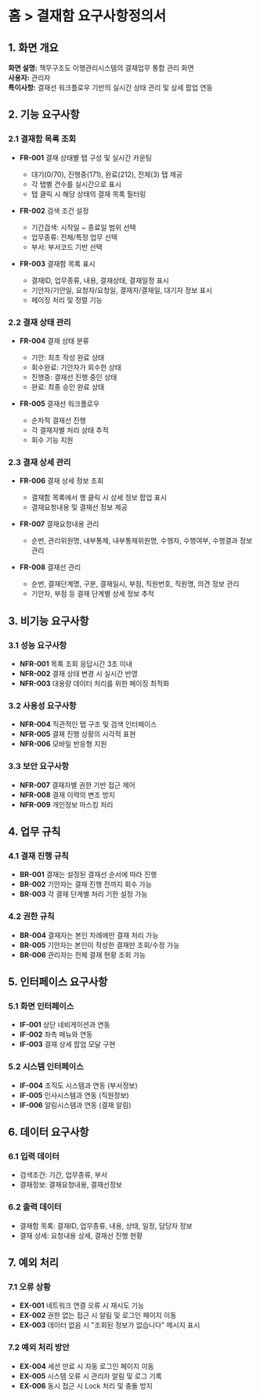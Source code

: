 # 홈 > 결재함 요구사항정의서

## 1. 화면 개요
**화면 설명:** 책무구조도 이행관리시스템의 결재업무 통합 관리 화면  
**사용자:** 관리자  
**특이사항:** 결재선 워크플로우 기반의 실시간 상태 관리 및 상세 팝업 연동  

## 2. 기능 요구사항

### 2.1 결재함 목록 조회
- **FR-001** 결재 상태별 탭 구성 및 실시간 카운팅
  - 대기(0/70), 진행중(171), 완료(212), 전체(3) 탭 제공
  - 각 탭별 건수를 실시간으로 표시
  - 탭 클릭 시 해당 상태의 결재 목록 필터링

- **FR-002** 검색 조건 설정
  - 기간검색: 시작일 ~ 종료일 범위 선택
  - 업무종류: 전체/특정 업무 선택
  - 부서: 부서코드 기반 선택

- **FR-003** 결재함 목록 표시
  - 결재ID, 업무종류, 내용, 결재상태, 결재일정 표시
  - 기안자/기안일, 요청자/요청일, 결재자/결재일, 대기자 정보 표시
  - 페이징 처리 및 정렬 기능

### 2.2 결재 상태 관리
- **FR-004** 결재 상태 분류
  - 기안: 최초 작성 완료 상태
  - 회수완료: 기안자가 회수한 상태
  - 진행중: 결재선 진행 중인 상태
  - 완료: 최종 승인 완료 상태

- **FR-005** 결재선 워크플로우
  - 순차적 결재선 진행
  - 각 결재자별 처리 상태 추적
  - 회수 기능 지원

### 2.3 결재 상세 관리
- **FR-006** 결재 상세 정보 조회
  - 결재함 목록에서 행 클릭 시 상세 정보 팝업 표시
  - 결재요청내용 및 결재선 정보 제공

- **FR-007** 결재요청내용 관리
  - 순번, 관리위원명, 내부통제, 내부통제위원명, 수행자, 수행여부, 수행결과 정보 관리

- **FR-008** 결재선 관리
  - 순번, 결재단계명, 구분, 결재일시, 부점, 직원번호, 직원명, 의견 정보 관리
  - 기안자, 부점 등 결재 단계별 상세 정보 추적

## 3. 비기능 요구사항

### 3.1 성능 요구사항
- **NFR-001** 목록 조회 응답시간 3초 이내
- **NFR-002** 결재 상태 변경 시 실시간 반영
- **NFR-003** 대용량 데이터 처리를 위한 페이징 최적화

### 3.2 사용성 요구사항
- **NFR-004** 직관적인 탭 구조 및 검색 인터페이스
- **NFR-005** 결재 진행 상황의 시각적 표현
- **NFR-006** 모바일 반응형 지원

### 3.3 보안 요구사항
- **NFR-007** 결재자별 권한 기반 접근 제어
- **NFR-008** 결재 이력의 변조 방지
- **NFR-009** 개인정보 마스킹 처리

## 4. 업무 규칙

### 4.1 결재 진행 규칙
- **BR-001** 결재는 설정된 결재선 순서에 따라 진행
- **BR-002** 기안자는 결재 진행 전까지 회수 가능
- **BR-003** 각 결재 단계별 처리 기한 설정 가능

### 4.2 권한 규칙
- **BR-004** 결재자는 본인 차례에만 결재 처리 가능
- **BR-005** 기안자는 본인이 작성한 결재만 조회/수정 가능
- **BR-006** 관리자는 전체 결재 현황 조회 가능

## 5. 인터페이스 요구사항

### 5.1 화면 인터페이스
- **IF-001** 상단 네비게이션과 연동
- **IF-002** 좌측 메뉴와 연동
- **IF-003** 결재 상세 팝업 모달 구현

### 5.2 시스템 인터페이스
- **IF-004** 조직도 시스템과 연동 (부서정보)
- **IF-005** 인사시스템과 연동 (직원정보)
- **IF-006** 알림시스템과 연동 (결재 알림)

## 6. 데이터 요구사항

### 6.1 입력 데이터
- 검색조건: 기간, 업무종류, 부서
- 결재정보: 결재요청내용, 결재선정보

### 6.2 출력 데이터
- 결재함 목록: 결재ID, 업무종류, 내용, 상태, 일정, 담당자 정보
- 결재 상세: 요청내용 상세, 결재선 진행 현황

## 7. 예외 처리

### 7.1 오류 상황
- **EX-001** 네트워크 연결 오류 시 재시도 기능
- **EX-002** 권한 없는 접근 시 알림 및 로그인 페이지 이동
- **EX-003** 데이터 없음 시 "조회된 정보가 없습니다" 메시지 표시

### 7.2 예외 처리 방안
- **EX-004** 세션 만료 시 자동 로그인 페이지 이동
- **EX-005** 시스템 오류 시 관리자 알림 및 로그 기록
- **EX-006** 동시 접근 시 Lock 처리 및 충돌 방지